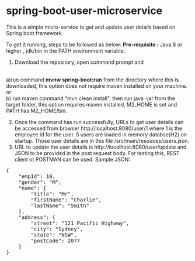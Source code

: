 # spring-boot-user-microservice

This is a simple micro-service to get and update user details based on Spring boot framework.

To get it running, steps to be followed as below:
<B>Pre-requisite :</B> Java 8 or higher , jdk/bin in the PATH environment variable.
1. Download the repository, open command prompt and 
<br>
a)run command <B>mvnw spring-boot:run</B> from the directory where this is downloaded, this option does not require maven installed on your machine.
<br>or
<br>
b) run maven command "mvn clean install", then run java -jar  from the target folder, this option requires maven installed, M2_HOME is set and PATH has M2_HOME/bin.

2. Once the command has run successfully, URLs to get user details can be accessed from browser http://localhost:8080/user/1 where 1 is the employee id for the user. 5 users are loaded in memory databse(H2) on startup. Those user details are in this file /src/main/resouces/users.json.
3. URL to update the user details is http://localhost:8080/user/update and JSON to be provided in the post request body. For testing this, REST client ot POSTMAN can be used.
Sample JSON:
<pre>
{
    "empId": 10,
    "gender": "M",
    "name": {
        "title": "Mr",
        "firstName": "Charlie",
        "lastName": "Smith"
    },
    "address": {
        "street": "121 Pacific Highway",
        "city": "Sydney",
        "state": "NSW",
        "postCode": 2077
    }
}
</pre>
